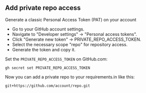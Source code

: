 ## Add private repo access

Generate a classic Personal Access Token (PAT) on your account

- Go to your GitHub account settings.
- Navigate to "Developer settings" -> "Personal access tokens".
- Click "Generate new token" -> PRIVATE_REPO_ACCESS_TOKEN.
- Select the necessary scope "repo" for repository access.
- Generate the token and copy it.

Set the `PRIVATE_REPO_ACCESS_TOKEN` on GitHub.com:

```
gh secret set PRIVATE_REPO_ACCESS_TOKEN
```

Now you can add a private repo to your requirements.in like this:

```
git+https://github.com/account/repo.git
```
